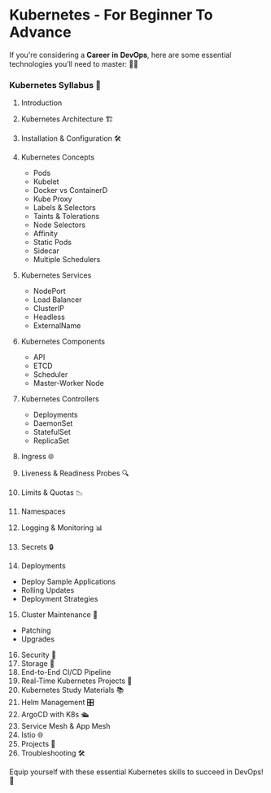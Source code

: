 # Kubernetes - For Beginner To Advance

If you're considering a 𝐂𝐚𝐫𝐞𝐞𝐫 𝐢𝐧 𝐃𝐞𝐯𝐎𝐩𝐬, here are some essential technologies you’ll need to master: 💼🚀  


### Kubernetes Syllabus 📘

1. Introduction  
2. Kubernetes Architecture 🏗️  
3. Installation & Configuration 🛠️  
4. Kubernetes Concepts 
   - Pods  
   - Kubelet  
   - Docker vs ContainerD  
   - Kube Proxy  
   - Labels & Selectors  
   - Taints & Tolerations  
   - Node Selectors  
   - Affinity  
   - Static Pods  
   - Sidecar  
   - Multiple Schedulers  

5. Kubernetes Services 
   - NodePort  
   - Load Balancer  
   - ClusterIP  
   - Headless  
   - ExternalName  

6. Kubernetes Components 
   - API  
   - ETCD  
   - Scheduler  
   - Master-Worker Node  

7. Kubernetes Controllers 
   - Deployments  
   - DaemonSet  
   - StatefulSet  
   - ReplicaSet  

8. Ingress 🌐  
9. Liveness & Readiness Probes 🔍  
10. Limits & Quotas 📉  
11. Namespaces  
12. Logging & Monitoring 📊  
13. Secrets 🔒  
14. Deployments 
   - Deploy Sample Applications  
   - Rolling Updates  
   - Deployment Strategies  

15. Cluster Maintenance 🔄  
   - Patching
   - Upgrades   

16. Security 🔐  
17. Storage 💾  
18. End-to-End CI/CD Pipeline  
19. Real-Time Kubernetes Projects 📂  
20. Kubernetes Study Materials 📚  
21. Helm Management 🎛️  
22. ArgoCD with K8s 🛳️  
23. Service Mesh & App Mesh  
24. Istio 🌐  
25. Projects 📂  
26. Troubleshooting 🛠️  

Equip yourself with these essential Kubernetes skills to succeed in DevOps! 🚀